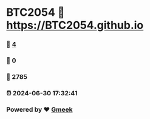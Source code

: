 # BTC2054 :link: https://BTC2054.github.io 
### :page_facing_up: [4](https://BTC2054.github.io/tag.html) 
### :speech_balloon: 0 
### :hibiscus: 2785 
### :alarm_clock: 2024-06-30 17:32:41 
### Powered by :heart: [Gmeek](https://github.com/Meekdai/Gmeek)
